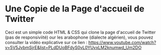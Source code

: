 # Une Copie de la Page d'accueil de Twitter

Ceci est un simple code HTML & CSS qui clone la page d'accueil de Twitter (pas de responsiviité)
our les arabophone (dialecte algérien), vous pouvez consulter la vidéo explicative sur ce lien :
https://www.youtube.com/watch?v=5V5JvbmSjrE&list=PLdDUoBFdyS0vL0YUvxLM2knumwd_Um2DO

